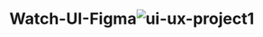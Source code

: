 # Watch-UI-Figma![ui-ux-project1](https://github.com/Rahul-patil-2003/Watch-UI-Figma/assets/138668076/ce4fedd0-a6e6-4141-acc4-d053c7775f94)
